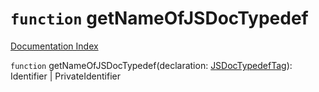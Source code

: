 # `function` getNameOfJSDocTypedef

[Documentation Index](../README.md)

`function` getNameOfJSDocTypedef(declaration: [JSDocTypedefTag](../private.interface.JSDocTypedefTag/README.md)): Identifier | PrivateIdentifier